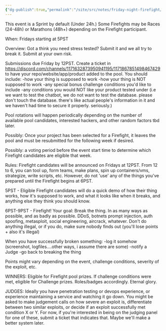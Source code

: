 ```yaml
---
{"dg-publish":true,"permalink":"/site/src/notes/friday-night-firefight/","tags":["event","event-rules","sprint"]}
---
```



This event is a Sprint by default (Under 24h.) Some Firefights may be Races (24-48h) or Marathons (48h+) depending on the Firefight participant.

When:
Fridays starting at 5PST

Overview:
Got a think you need stress tested? Submit it and we all try to break it. Submit at your own risk.

Submissions due Friday by 12PST. Create a ticket in https://discord.com/channels/1171632873950941195/1171867851498467429 to have your repo/website/app/product added to the pool. You should include:
-how your thing is supposed to work
-how your thing is NOT supposed to work
-any special bonus challenge conditions you'd like to include
-any conditions you would NOT like your product tested under (i.e we want to test the chatbot, we do not want to test the database. please don't touch the database. there's like actual people's information in it and we haven't had time to secure it properly. seriously.)

Pool rotations will happen periodically depending on the number of available pool candidates, interested hackers, and other random factors tbd later.

Possibly: Once your project has been selected for a Firefight, it leaves the pool and must be resubmitted for the following week if desired.

Possibly: a voting period before the event start time to determine which Firefight candidates are eligible that week.

Rules:
Firefight candidates will be announced on Fridays at 12PST. From 12 to 6, you can tool up, form teams, make plans, spin up containers/vms, strategize, write scripts, etc. However, do not 'use' any of the things you've prepared until the Firefight begins at 6PST.

5PST - Eligible Firefight candidates will do a quick demo of how their thing works, how it's supposed to work, and what it looks like when it breaks, and anything else they think you should know.

6PST-9PST - Firefight!
Your goal: Break the thing. In as many ways as possible, and as badly as possible. DDoS, botnets prompt injection, auth spoofing, metasploit, social engineering, aircrack, whatever. Don't do anything illegal, or if you do, make sure nobody finds out (you'll lose points + also it's illegal)

When you have successfully broken something:
-log it somehow (screenshot, logfiles....other ways, i assume there are some)
-notify a Judge
-go back to breaking the thing

Points might vary depending on the event, challenge conditions, severity of the exploit, etc.

WINNERS:
Eligible for Firefight pool prizes. If challenge conditions were met, eligible for Challenge prizes. Roles/badges accordingly. Eternal glory.

JUDGES:
Ideally you have penetration testing or devops experience, or experience maintaining a service and watching it go down. You might be asked to make judgement calls on how severe an exploit is, differentiate between two similar exploits, or decide if an exploit successfully met condition X or Y.
For now, if you're interested in being on the judging panel for one of these, submit a ticket that indicates that. Maybe we'll make a better system later.





